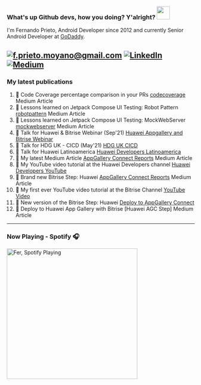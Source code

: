 ### What's up Github devs, how you doing? Y'alright? <img src="https://raw.githubusercontent.com/MartinHeinz/MartinHeinz/master/wave.gif" width="35px">

I'm Fernando Prieto, Android Developer since 2012 and currently Senior Android Developer at [GoDaddy].

<a href="mailto:f.prieto.moyano@gmail.com">![f.prieto.moyano@gmail.com](https://img.shields.io/badge/Gmail-D14836?style=for-the-badge&logo=gmail&logoColor=white)</a> <a href="https://www.linkedin.com/in/fernando-prieto-moyano-a7206b46/">![LinkedIn](https://img.shields.io/badge/LinkedIn-0077B5?style=for-the-badge&logo=linkedin&logoColor=white)</a> <a href="https://f-prieto-moyano.medium.com">![Medium](https://img.shields.io/badge/Medium-12100E?style=for-the-badge&logo=medium&logoColor=white)</a>
---

### My latest publications

1. :memo: Code Coverage percentage comparison in your PRs [codecoverage] Medium Article
2. :memo: Lessons learned on Jetpack Compose UI Testing: Robot Pattern [robotpattern] Medium Article
3. :memo: Lessons learned on Jetpack Compose UI Testing: MockWebServer [mockwebserver] Medium Article
4. :movie_camera: Talk for Huawei & Bitrise Webinar (Sep'21) [Huawei Appgallery and Bitrise Webinar]
5. :movie_camera: Talk for HDG UK - CICD (May'21) [HDG UK CICD]
6. :movie_camera: Talk for Huawei Latinoamerica [Huawei Developers Latinoamerica]
7. :memo: My latest Medium Article [AppGallery Connect Reports] Medium Article
8. :movie_camera:  My YouTube video tutorial at the Huawei Developers channel [Huawei Developers YouTube]
9. :robot: Brand new Bitrise Step: Huawei [AppGallery Connect Reports] Medium Article
10. :movie_camera: My first ever YouTube video tutorial at the Bitrise Channel [YouTube Video]
11. :robot: New version of the Bitrise Step: Huawei [Deploy to AppGallery Connect]
12. :memo: Deploy to Huawei App Gallery with Bitrise [Huawei AGC Step] Medium Article

---

### Now Playing - Spotify 🎧
[<img src="https://spotify-github-profile.vercel.app/api/view?uid=21dvdjnqkc22qboggt27pbitq&cover_image=true&theme=novatorem" alt="Fer, Spotify Playing" width="350" />](https://github.com/kittinan/spotify-github-profile) 

[codecoverage]: https://medium.com/proandroiddev/code-coverage-percentage-comparison-in-your-prs-d7705bf68c76
[robotpattern]: https://proandroiddev.com/lessons-learned-on-jetpack-compose-ui-testing-robot-pattern-d5e82a9f4efc
[mockwebserver]: https://f-prieto-moyano.medium.com/lessons-learned-on-jetpack-compose-ui-testing-mockwebserver-848c262e799c
[huawei appgallery and bitrise webinar]: https://www.youtube.com/watch?v=mlcFJRvMFSM&t
[hdg uk cicd]: https://www.youtube.com/watch?v=K_FDWiXp53E&t
[huawei developers latinoamerica]: https://www.youtube.com/watch?v=e1VCWFJbmnM&t
[appgallery connect reports]: https://medium.com/appgallery/huawei-agc-reports-verified-bitrise-step-a9919cc98cda 
[GoDaddy]: https://www.godaddy.com
[huawei developers youtube]: https://youtu.be/2DAySnU-5zU
[appgallery connect reports]: https://github.com/ferPrieto/steps-app-gallery-reports
[youtube video]: https://www.youtube.com/watch?v=VSPzemzlJvo&t
[deploy to appgallery connect]: https://github.com/ferPrieto/steps-app-gallery-deploy

